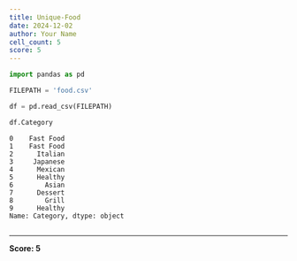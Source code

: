 ```yaml
---
title: Unique-Food
date: 2024-12-02
author: Your Name
cell_count: 5
score: 5
---
```


```python
import pandas as pd
```


```python
FILEPATH = 'food.csv'
```


```python
df = pd.read_csv(FILEPATH)
```


```python
df.Category
```




    0    Fast Food
    1    Fast Food
    2      Italian
    3     Japanese
    4      Mexican
    5      Healthy
    6        Asian
    7      Dessert
    8        Grill
    9      Healthy
    Name: Category, dtype: object




```python

```


---
**Score: 5**
